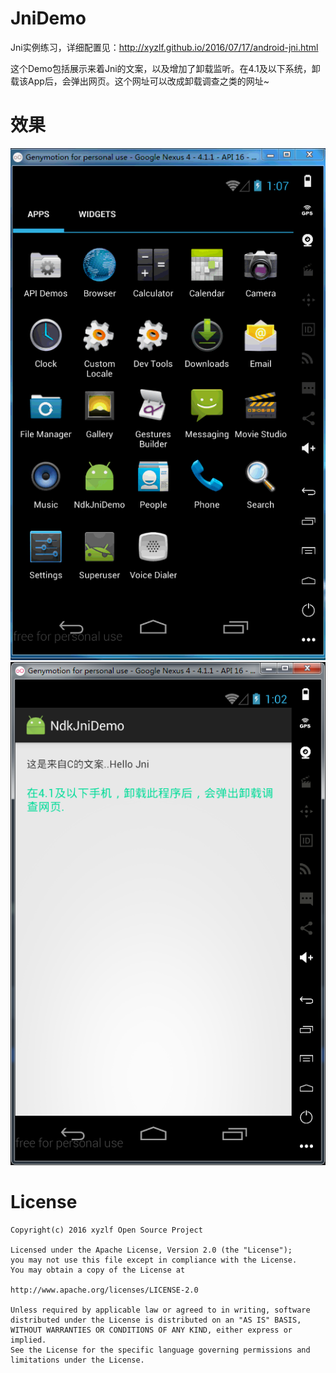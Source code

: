 # JniDemo

Jni实例练习，详细配置见：<http://xyzlf.github.io/2016/07/17/android-jni.html>

这个Demo包括展示来着Jni的文案，以及增加了卸载监听。在4.1及以下系统，卸载该App后，会弹出网页。这个网址可以改成卸载调查之类的网址~

# 效果

<img src="ndk_view.gif"/>

<img src="ndk_view.png"/>

# License

    Copyright(c) 2016 xyzlf Open Source Project
    
    Licensed under the Apache License, Version 2.0 (the "License");
    you may not use this file except in compliance with the License.
    You may obtain a copy of the License at
    
    http://www.apache.org/licenses/LICENSE-2.0
    
    Unless required by applicable law or agreed to in writing, software
    distributed under the License is distributed on an "AS IS" BASIS,
    WITHOUT WARRANTIES OR CONDITIONS OF ANY KIND, either express or implied.
    See the License for the specific language governing permissions and
    limitations under the License.